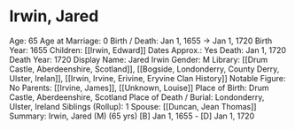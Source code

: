 # Irwin, Jared

Age: 65
Age at Marriage: 0
Birth / Death: Jan 1, 1655 → Jan 1, 1720
Birth Year: 1655
Children: [[Irwin, Edward]]
Dates Approx.: Yes
Death: Jan 1, 1720
Death Year: 1720
Display Name: Jared Irwin
Gender: M
Library: [[Drum Castle, Aberdeenshire, Scotland]], [[Bogside, Londonderry, County Derry, Ulster, Irelan]], [[Irwin, Irvine, Erivine, Eryvine Clan History]]
Notable Figure: No
Parents: [[Irvine, James]], [[Unknown, Louise]]
Place of Birth: Drum Castle, Aberdeenshire, Scotland
Place of Death / Burial: Londonderry, Ulster, Ireland
Siblings (Rollup): 1
Spouse: [[Duncan, Jean Thomas]]
Summary: Irwin, Jared (M) (65 yrs)
[B] Jan 1, 1655 - [D] Jan 1, 1720